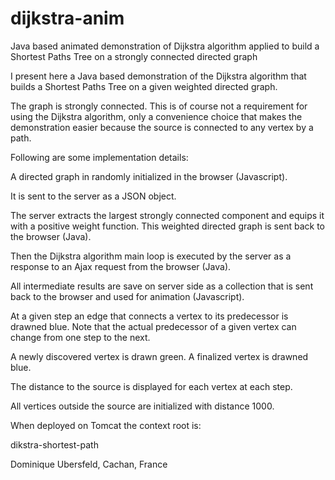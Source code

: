 # dijkstra-anim
Java based animated demonstration of Dijkstra algorithm applied to build a Shortest Paths Tree  on a strongly connected directed graph

I present here a Java based demonstration of the Dijkstra algorithm that builds a Shortest Paths Tree on a given weighted directed graph.

The graph is strongly connected. This is of course not a requirement for using the Dijkstra algorithm, only a convenience choice that makes the demonstration easier because the source is connected to any vertex by a path.

Following are some implementation details:

A directed graph in randomly initialized in the browser (Javascript).

It is sent to the server as a JSON object.

The server extracts the largest strongly connected component and equips it with a positive weight function. This weighted directed graph is sent back to the browser (Java).

Then the Dijkstra algorithm main loop is executed by the server as a response to an Ajax request from the browser (Java).

All intermediate results are save on server side as a collection that is sent back to the browser and used for animation (Javascript).

At a given step an edge that connects a vertex to its predecessor is drawned blue. Note that the actual predecessor of a given vertex can change from one step to the next.

A newly discovered vertex is drawn green. A finalized vertex is drawned blue.

The distance to the source is displayed for each vertex at each step.

All vertices outside the source are initialized with distance 1000.

When deployed on Tomcat the context root is:

dikstra-shortest-path

Dominique Ubersfeld, Cachan, France
